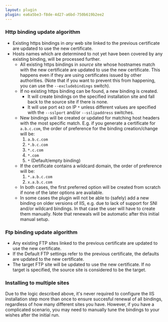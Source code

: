 ```yaml
---
layout: plugin
plugin: ea6a5be3-f8de-4d27-a6bd-750b619b2ee2
---
```


### Http binding update algorithm
- Existing https bindings in *any* web site linked to the previous certificate are updated to use the new certificate.
- Hosts names which are determined to not yet have been covered by any existing binding, will be processed further.
  - All existing https bindings in *source* site whose hostnames match with the new certificate are updated 
    to use the new certificate. This happens even if they are using certificates issued by other authorities. 
	(Note that if you want to prevent this from happening, you can use the `‑‑excludebindings` switch).
  - If no existing https binding can be found, a new binding is created.
    - It will create bindings on the specified installation site and fall back to the source site if there is none.
	- It will use port `443` on IP `*` unless different values are specified with the `‑‑sslport` and/or 
	  `‑‑sslipaddress` switches.
  - New bindings will be created or updated for matching host headers with the most specific match. E.g. if you 
    generate a certificate for `a.b.c.com`, the order of preference for the binding creation/change will be:
      1. `a.b.c.com`
      2. `*.b.c.com`
      3. `*.c.com`
      4. `*.com`
      5. `*` (Default/empty binding)
  - If the certificate contains a wildcard domain, the order of preference will be:
      1. `*.a.b.c.com`
      2. `x.a.b.c.com`
  - In both cases, the first preferred option will be created from scratch if none of the later options 
    are available.
  - In some cases the plugin will not be able to (safely) add a new binding on older versions of IIS, e.g. due to
    lack of support for SNI and/or wildcard bindings. In that case the user will have to create them manually. 
	Note that renewals will be automatic after this initial manual setup.

### Ftp binding update algorithm
- Any existing FTP sites linked to the previous certificate are updated to use the new certificate.
- If the Default FTP settings refer to the previous certificate, the defaults are updated to the new certificate.
- The target FTP site will be updated to use the new certificate. If no target is specified, the source site is considered to be the target.

### Installing to multiple sites
Due to the logic described above, it's never required to configure the IIS 
installation step more than once to ensure succesful renewal of all bindings, regardless
of how many different sites you have. However, if you have a complicated scenario,
you may need to manually tune the bindings to your wishes after the initial run. 